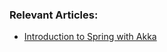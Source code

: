 ### Relevant Articles:
- [Introduction to Spring with Akka](http://www.baeldung.com/akka-with-spring)
